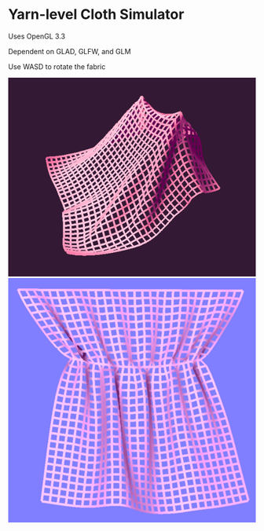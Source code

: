 # Yarn-level Cloth Simulator
Uses OpenGL 3.3

Dependent on GLAD, GLFW, and GLM

Use WASD to rotate the fabric

![alt text](screenshots/drape2.png)
![alt text](screenshots/pulledthread.png)
